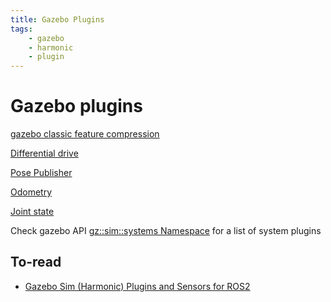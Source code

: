 ```yaml
---
title: Gazebo Plugins
tags:
    - gazebo
    - harmonic
    - plugin
---
```


# Gazebo plugins

[gazebo classic feature compression](https://gazebosim.org/docs/harmonic/comparison/)

<div class="grid-container">
    <div class="grid-item">
        <a href="diff_drive">
            <p>Differential drive</p>
        </a>
    </div>
    <div class="grid-item">
        <a href="pose_publisher">
            <p>Pose Publisher</p>
        </a>
    </div>
    <div class="grid-item">
        <a href="odometry">
            <p>Odometry</p>
        </a>
    </div>
    <div class="grid-item">
        <a href="joint_state">
            <p>Joint state</p>
        </a>
    </div>
</div>


Check gazebo API [gz::sim::systems Namespace](https://gazebosim.org/api/sim/8/namespacegz_1_1sim_1_1systems.html) for a list of system plugins


## To-read
- [Gazebo Sim (Harmonic) Plugins and Sensors for ROS2](https://medium.com/@alitekes1/gazebo-sim-plugin-and-sensors-for-acquire-data-from-simulation-environment-681d8e2ad853)